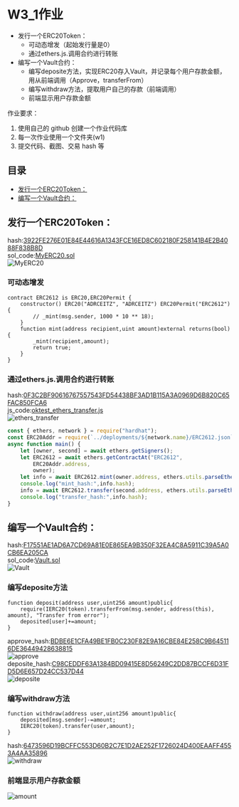 # W3_1作业
* 发⾏⼀个ERC20Token：
  * 可动态增发（起始发⾏量是0）
  * 通过ethers.js.调⽤合约进⾏转账
* 编写⼀个Vault合约：
  * 编写deposite⽅法，实现ERC20存⼊Vault，并记录每个⽤户存款⾦额，⽤从前端调⽤（Approve，transferFrom）
  * 编写withdraw⽅法，提取⽤户⾃⼰的存款（前端调⽤）
  * 前端显示⽤户存款⾦额

作业要求：
1. 使用自己的 github 创建一个作业代码库
2. 每一次作业使用一个文件夹(w1) 
3. 提交代码、截图、交易 hash 等

## 目录
* [发⾏⼀个ERC20Token：](#发⾏⼀个ERC20Token：) 
* [编写⼀个Vault合约：](#编写⼀个Vault合约：) 

## 发⾏⼀个ERC20Token：
hash:[3922FE276E01E84E44616A1343FCE16ED8C602180F258141B4E2B4088F838B8D](https://www.oklink.com/zh-cn/oec-test/tx/3922FE276E01E84E44616A1343FCE16ED8C602180F258141B4E2B4088F838B8D)  
sol_code:[MyERC20.sol](/W3-1/DATA/w3_code/contracts/ERC2612.sol)  
![MyERC20](/W3-1/DATA/picture/ERC2612.png)  
### 可动态增发
```solidity
contract ERC2612 is ERC20,ERC20Permit {
    constructor() ERC20("ADRCEITZ", "ADRCEITZ") ERC20Permit("ERC2612") {
        // _mint(msg.sender, 1000 * 10 ** 18);
    }
    function mint(address recipient,uint amount)external returns(bool){
        _mint(recipient,amount);
        return true;
    }
}
```
### 通过ethers.js.调⽤合约进⾏转账
hash:[0F3C2BF90616767557543FD54438BF3AD1B115A3A0969D6B820C65FAC850FCA6](https://www.oklink.com/zh-cn/oec-test/tx/0F3C2BF90616767557543FD54438BF3AD1B115A3A0969D6B820C65FAC850FCA6)  
js_code:[oktest_ethers_transfer.js](/W3-1/DATA/w3_code/scripts/oktest_ethers_transfer.js)  
![ethers_transfer](/W3-1/DATA/picture/ethers_transfer.png)  
```JavaScript
const { ethers, network } = require("hardhat");
const ERC20Addr = require(`../deployments/${network.name}/ERC2612.json`)
async function main() {
    let [owner, second] = await ethers.getSigners();
    let ERC2612 = await ethers.getContractAt("ERC2612",
        ERC20Addr.address,
        owner);
    let info = await ERC2612.mint(owner.address, ethers.utils.parseEther("100"));
    console.log("mint_hash:",info.hash);
    info = await ERC2612.transfer(second.address, ethers.utils.parseEther("10"));
    console.log("transfer_hash:",info.hash);
}
```

## 编写⼀个Vault合约：
hash:[F17551AE1AD6A7CD69A81E0E865EA9B350F32EA4C8A5911C39A5A0CB6EA205CA](https://www.oklink.com/zh-cn/oec-test/tx/F17551AE1AD6A7CD69A81E0E865EA9B350F32EA4C8A5911C39A5A0CB6EA205CA)  
sol_code:[Vault.sol](/W3-1/DATA/w3_code/contracts/Vault.sol)  
![Vault](/W3-1/DATA/picture/Vault.png)  
### 编写deposite⽅法
```solidity
function deposit(address user,uint256 amount)public{
    require(IERC20(token).transferFrom(msg.sender, address(this), amount), "Transfer from error");
    deposited[user]+=amount;
}
```
approve_hash:[BDBE6E1CFA49BE1FB0C230F82E9A16CBE84E258C9B645116DE36449428638815](https://www.oklink.com/zh-cn/oec-test/tx/BDBE6E1CFA49BE1FB0C230F82E9A16CBE84E258C9B645116DE36449428638815)  
![approve](/W3-1/DATA/picture/approve.png)  
deposite_hash:[C98CEDDF63A1384BD09415E8D56249C2DD87BCCF6D31FD5D6E657D24CC537D44](https://www.oklink.com/zh-cn/oec-test/tx/C98CEDDF63A1384BD09415E8D56249C2DD87BCCF6D31FD5D6E657D24CC537D44)  
![deposite](/W3-1/DATA/picture/deposite.png)  
### 编写withdraw⽅法
```solidity
function withdraw(address user,uint256 amount)public{
    deposited[msg.sender]-=amount;
    IERC20(token).transfer(user,amount);
}
```
hash:[6473596D19BCFFC553D60B2C7E1D2AE252F1726024D400EAAFF4553A4AA35896](https://www.oklink.com/zh-cn/oec-test/tx/6473596D19BCFFC553D60B2C7E1D2AE252F1726024D400EAAFF4553A4AA35896)  
![withdraw](/W3-1/DATA/picture/withdraw.png)
### 前端显示⽤户存款⾦额
![amount](/W3-1/DATA/picture/amount.png)